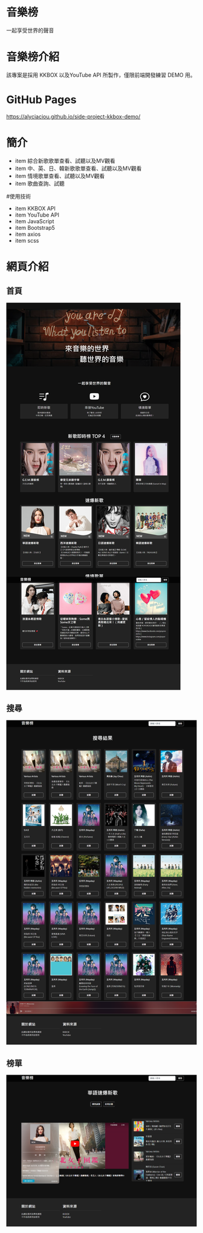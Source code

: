 # 音樂榜
一起享受世界的聲音

# 音樂榜介紹
該專案是採用 KKBOX 以及YouTube API 所製作，僅限前端開發練習 DEMO 用。

# GitHub Pages
https://alyciaciou.github.io/side-project-kkbox-demo/

# 簡介
* item 綜合新歌歌單查看、試聽以及MV觀看
* item 中、英、日、韓新歌歌單查看、試聽以及MV觀看
* item 情境歌單查看、試聽以及MV觀看
* item 歌曲查詢、試聽

#使用技術
* item KKBOX API
* item YouTube API
* item JavaScript
* item Bootstrap5
* item axios
* item scss

# 網頁介紹
## 首頁
![GITHUB]( https://github.com/alyciaciou/side-project-kkbox-demo/blob/main/images/%E9%A6%96%E9%A0%81.png)

## 搜尋
![GITHUB]( https://github.com/alyciaciou/side-project-kkbox-demo/blob/main/images/%E6%90%9C%E5%B0%8B.png)

## 榜單
![GITHUB]( https://github.com/alyciaciou/side-project-kkbox-demo/blob/main/images/%E6%A6%9C%E5%96%AE.png)
